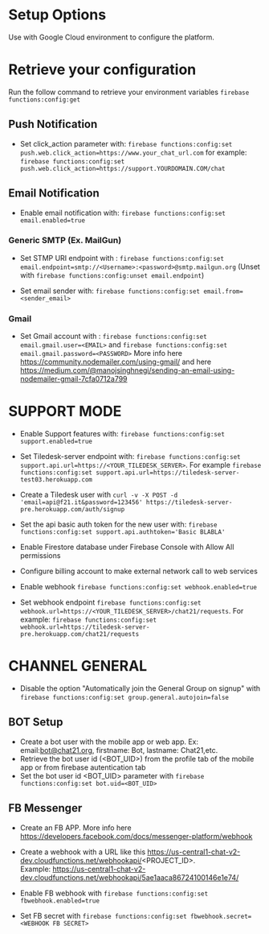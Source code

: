 
# Setup Options
Use with Google Cloud environment to configure the platform.

# Retrieve your configuration
Run the follow command to retrieve your environment variables ```firebase functions:config:get``` 

## Push Notification
* Set click_action parameter with: ```firebase functions:config:set push.web.click_action=https://www.your_chat_url.com``` for example:  ```firebase functions:config:set push.web.click_action=https://support.YOURDOMAIN.COM/chat```

## Email Notification
* Enable email notification with: ```firebase functions:config:set email.enabled=true```

### Generic SMTP (Ex. MailGun)
* Set STMP URI endpoint with : ```firebase functions:config:set email.endpoint=smtp://<Username>:<password>@smtp.mailgun.org``` 
        (Unset with ```firebase functions:config:unset email.endpoint```)

* Set email sender with: ```firebase functions:config:set email.from=<sender_email>```

### Gmail
* Set Gmail account with  : ```firebase functions:config:set email.gmail.user=<EMAIL>``` and ```firebase functions:config:set email.gmail.password=<PASSWORD>``` More info here https://community.nodemailer.com/using-gmail/ and here https://medium.com/@manojsinghnegi/sending-an-email-using-nodemailer-gmail-7cfa0712a799


# SUPPORT MODE
* Enable Support features with: ```firebase functions:config:set support.enabled=true```
* Set Tiledesk-server endpoint with: ```firebase functions:config:set support.api.url=https://<YOUR_TILEDESK_SERVER>```. For example 
```firebase functions:config:set support.api.url=https://tiledesk-server-test03.herokuapp.com```
* Create a Tiledesk user with ```curl -v -X POST -d 'email=api@f21.it&password=123456' https://tiledesk-server-pre.herokuapp.com/auth/signup```

* Set the api basic auth token for the new user with: ```firebase functions:config:set support.api.authtoken='Basic BLABLA'```
* Enable Firestore database under Firebase Console with Allow All permissions
* Configure billing account to make external network call to web services
* Enable webhook ```firebase functions:config:set webhook.enabled=true```
* Set webhook endpoint ```firebase functions:config:set webhook.url=https://<YOUR_TILEDESK_SERVER>/chat21/requests```. For example: ```firebase functions:config:set webhook.url=https://tiledesk-server-pre.herokuapp.com/chat21/requests```

# CHANNEL GENERAL

* Disable the option "Automatically join the General Group on signup" with ```firebase functions:config:set group.general.autojoin=false```

## BOT Setup
* Create a bot user with the mobile app or web app. Ex: email:bot@chat21.org, firstname: Bot, lastname: Chat21,etc.
* Retrieve the bot user id (<BOT_UID>) from the profile tab of the mobile app or from firebase autentication tab
* Set the bot user id <BOT_UID> parameter with ```firebase functions:config:set bot.uid=<BOT_UID>```

## FB Messenger
* Create an FB APP. More info here https://developers.facebook.com/docs/messenger-platform/webhook
* Create a webhook with a URL like this https://us-central1-chat-v2-dev.cloudfunctions.net/webhookapi/<PROJECT_ID>.  
    Example: https://us-central1-chat-v2-dev.cloudfunctions.net/webhookapi/5ae1aaca86724100146e1e74/

* Enable FB webhook with ```firebase functions:config:set fbwebhook.enabled=true```
* Set FB secret with ```firebase functions:config:set fbwebhook.secret=<WEBHOOK FB SECRET>```
